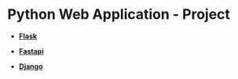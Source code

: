 # Python Web Application - Project

- [**Flask**](flask/project/flask_project.md)

- [**Fastapi**](fastapi/project/fastapi_project.md)

- [**Django**](django/project/django_project.md)
